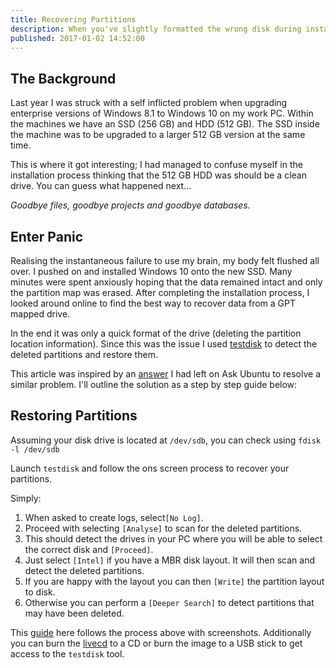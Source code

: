 ```yaml
---
title: Recovering Partitions
description: When you've slightly formatted the wrong disk during installation
published: 2017-01-02 14:52:00
---
```


## The Background

Last year I was struck with a self inflicted problem when upgrading enterprise versions of Windows 8.1 to Windows 10 on my work PC.
Within the machines we have an SSD (256 GB) and HDD (512 GB). The SSD inside the machine was to be upgraded to a larger 512 GB version at the same time.

This is where it got interesting; I had managed to confuse myself in the installation process thinking that the 512 GB HDD was should be a clean drive.
You can guess what happened next...

_Goodbye files, goodbye projects and goodbye databases._

## Enter Panic

Realising the instantaneous failure to use my brain, my body felt flushed all over.
I pushed on and installed Windows 10 onto the new SSD.
Many minutes were spent anxiously hoping that the data remained intact and only the partition map was erased.
After completing the installation process, I looked around online to find the best way to recover data from a GPT mapped drive.

In the end it was only a quick format of the drive (deleting the partition location information).
Since this was the issue I used [testdisk][official] to detect the deleted partitions and restore them.

This article was inspired by an [answer][askubuntu] I had left on Ask Ubuntu to resolve a similar problem.
I'll outline the solution as a step by step guide below:

## Restoring Partitions

Assuming your disk drive is located at `/dev/sdb`, you can check using `fdisk -l /dev/sdb`

Launch `testdisk` and follow the ons screen process to recover your partitions.

Simply:
1. When asked to create logs, select`[No Log]`.
2. Proceed with selecting `[Analyse]` to scan for the deleted partitions.
3. This should detect the drives in your PC where you will be able to select the correct disk and `[Proceed]`.
4. Just select `[Intel]` if you have a MBR disk layout. It will then scan and detect the deleted partitions.
5. If you are happy with the layout you can then `[Write]` the partition layout to disk.
6. Otherwise you can perform a `[Deeper Search]` to detect partitions that may have been deleted.

This [guide] here follows the process above with screenshots.
Additionally you can burn the [livecd] to a CD or burn the image to a USB stick to get access to the `testdisk` tool.

[guide]: http://www.dedoimedo.com/computers/linux-data-recovery.html
[official]: http://www.cgsecurity.org/wiki/TestDisk
[livecd]: http://www.cgsecurity.org/wiki/TestDisk_Livecd
[askubuntu]: http://askubuntu.com/questions/741462/how-to-recover-deleted-windows-partition-with-complete-data/741469#741469

